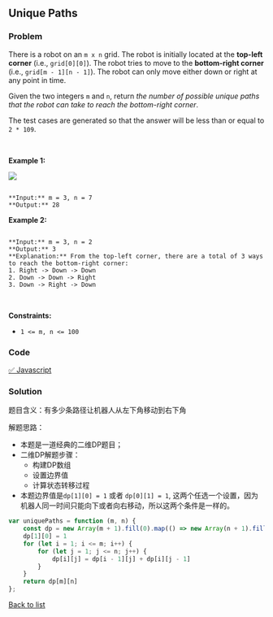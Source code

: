 Unique Paths
---
### Problem
There is a robot on an `m x n` grid. The robot is initially located at the **top-left corner** (i.e., `grid[0][0]`). The robot tries to move to the **bottom-right corner** (i.e., `grid[m - 1][n - 1]`). The robot can only move either down or right at any point in time.


Given the two integers `m` and `n`, return *the number of possible unique paths that the robot can take to reach the bottom-right corner*.


The test cases are generated so that the answer will be less than or equal to `2 * 109`.


 


**Example 1:**


![](https://assets.leetcode.com/uploads/2018/10/22/robot_maze.png)

```

**Input:** m = 3, n = 7
**Output:** 28

```

**Example 2:**



```

**Input:** m = 3, n = 2
**Output:** 3
**Explanation:** From the top-left corner, there are a total of 3 ways to reach the bottom-right corner:
1. Right -> Down -> Down
2. Down -> Down -> Right
3. Down -> Right -> Down

```

 


**Constraints:**


* `1 <= m, n <= 100`

### Code
[✅ Javascript](./solution.js)
### Solution
题目含义：有多少条路径让机器人从左下角移动到右下角

解题思路：
- 本题是一道经典的二维DP题目；
- 二维DP解题步骤：
  - 构建DP数组
  - 设置边界值
  - 计算状态转移过程
- 本题边界值是`dp[1][0] = 1` 或者 `dp[0][1] = 1`, 这两个任选一个设置，因为机器人同一时间只能向下或者向右移动，所以这两个条件是一样的。 


```javascript
var uniquePaths = function (m, n) {
    const dp = new Array(m + 1).fill(0).map(() => new Array(n + 1).fill(0));
    dp[1][0] = 1
    for (let i = 1; i <= m; i++) {
        for (let j = 1; j <= n; j++) {
            dp[i][j] = dp[i - 1][j] + dp[i][j - 1]
        }
    }
    return dp[m][n]
};
```

[Back to list](../README.md)